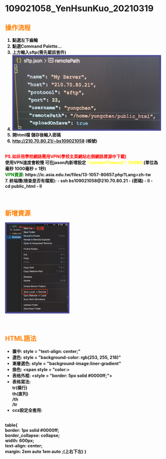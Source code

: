 # 109021058_YenHsunKuo_20210319

## <font color = "FF8000"><b>操作流程</font>
1. 點選左下齒輪
2. 點選Command Palette...
3. 上方輸入sftp(需先載該套件)
4. <img src = "imgs/161666274_1894602764049589_9218215833832650248_n.jpg" style = "border: 5px solid #484891">
5. 開html檔 儲存後輸入密碼
6. http://210.70.80.21/~bs109021058 (帳號)
<br>
<font color = "red">PS.如非用學校網路需用VPN(學校主頁網站右側網路資源中下載)</font>
<br>
使用VPN速度會較慢 可在jason內新增設定 <font color = "yellow">"connectTimeout": 30000,</font>(單位為毫秒 1000毫秒 = 1秒)
<br>
<font color = "green">VPN資源:</font> https://ic.asia.edu.tw/files/13-1057-80657.php?Lang=zh-tw
<br>
7. 終端機(檢查是否有檔案):
- ssh bs109021058@210.70.80.21
- (密碼)
- ll
- cd public_html
- ll
<br>
<br>
<br>

## <font color = "FF8000"><b>新增資源</font>
<img src="imgs/picture1.png" width = "40%" style = "border: 5px solid #484891 ">
<br>
<br>
<br>

## <font color = "FF8000"><b>HTML語法</font>
- 置中: style = "text-align: center;"
- 選色: style = "background-color: rgb(253, 255, 218)"
- 漸層選色: style = "background-image:liner-gradient"
- 換色: <span style = "color:></span>
- 表格外框: <style = "border: 5px solid #0000ff;">
- 表格寫法:
<br>tr(橫行)
<br>th(直列)
<br>/th
<br>/tr
- ccs設定全套用:
<br>
table{
<br>    border: 1px solid #0000ff;
<br>    border_collapse: collapse;
<br>    width: 600px;
<br>    text-align: center;
<br>    margin: 2em auto 1em auto ;(上右下左)    
}



